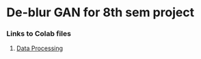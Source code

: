 # De-blur GAN for 8th sem project
  
### Links to Colab files
  
1. [Data Processing](https://colab.research.google.com/github/azhar1038/GAN/blob/master/6_deblur/1_data_process_colab.ipynb)
